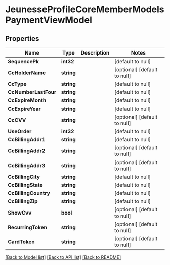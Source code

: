 # JeunesseProfileCoreMemberModelsPaymentViewModel

## Properties
Name | Type | Description | Notes
------------ | ------------- | ------------- | -------------
**SequencePk** | **int32** |  | [default to null]
**CcHolderName** | **string** |  | [optional] [default to null]
**CcType** | **string** |  | [default to null]
**CcNumberLastFour** | **string** |  | [default to null]
**CcExpireMonth** | **string** |  | [default to null]
**CcExpireYear** | **string** |  | [default to null]
**CcCVV** | **string** |  | [optional] [default to null]
**UseOrder** | **int32** |  | [default to null]
**CcBillingAddr1** | **string** |  | [default to null]
**CcBillingAddr2** | **string** |  | [optional] [default to null]
**CcBillingAddr3** | **string** |  | [optional] [default to null]
**CcBillingCity** | **string** |  | [default to null]
**CcBillingState** | **string** |  | [default to null]
**CcBillingCountry** | **string** |  | [default to null]
**CcBillingZip** | **string** |  | [default to null]
**ShowCvv** | **bool** |  | [optional] [default to null]
**RecurringToken** | **string** |  | [optional] [default to null]
**CardToken** | **string** |  | [optional] [default to null]

[[Back to Model list]](../README.md#documentation-for-models) [[Back to API list]](../README.md#documentation-for-api-endpoints) [[Back to README]](../README.md)


